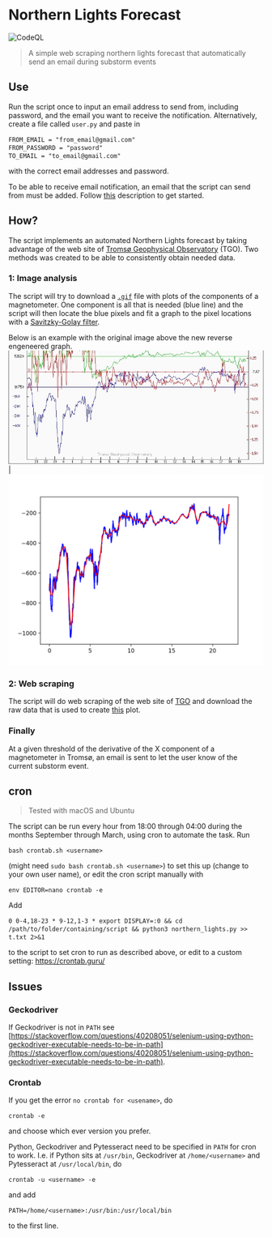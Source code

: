 # Northern Lights Forecast
![CodeQL](https://github.com/engeir/northern-lights-forecast/workflows/CodeQL/badge.svg)
> A simple web scraping northern lights forecast that automatically send an email during substorm events

## Use
Run the script once to input an email address to send from, including password, and the email you want to receive the notification. Alternatively, create a file called `user.py` and paste in
```
FROM_EMAIL = "from_email@gmail.com"
FROM_PASSWORD = "password"
TO_EMAIL = "to_email@gmail.com"
```
with the correct email addresses and password.

To be able to receive email notification, an email that the script can send from must be added. Follow [this](https://realpython.com/python-send-email/#option-1-setting-up-a-gmail-account-for-development) description to get started.

## How?
The script implements an automated Northern Lights forecast by taking advantage of the web site of [Tromsø Geophysical Observatory](http://geo.phys.uit.no/) (TGO). Two methods was created to be able to consistently obtain needed data.

### 1: Image analysis
The script will try to download a [`.gif`](https://flux.phys.uit.no/Last24/Last24_tro2a.gif) file with plots of the components of a magnetometer. One component is all that is needed (blue line) and the script will then locate the blue pixels and fit a graph to the pixel locations with a [Savitzky-Golay filter](https://docs.scipy.org/doc/scipy/reference/generated/scipy.signal.savgol_filter.html).

Below is an example with the original image above the new reverse engeneered graph.
![assets/before.jpg](assets/before.jpg) | ![assets/after.png](assets/after.png)

### 2: Web scraping
The script will do web scraping of the web site of [TGO](http://geo.phys.uit.no/) and download the raw data that is used to create [this](https://flux.phys.uit.no/Last24/Last24_tro2a.gif) plot.

### Finally
At a given threshold of the derivative of the X component of a magnetometer in Tromsø, an email is sent to let the user know of the current substorm event.

## cron
> Tested with macOS and Ubuntu

The script can be run every hour from 18:00 through 04:00 during the months September through March, using cron to automate the task. Run
```
bash crontab.sh <username>
```
(might need `sudo bash crontab.sh <username>`) to set this up (change to your own user name), or edit the cron script manually with
```
env EDITOR=nano crontab -e
```
Add
```
0 0-4,18-23 * 9-12,1-3 * export DISPLAY=:0 && cd /path/to/folder/containing/script && python3 northern_lights.py >> t.txt 2>&1
```
to the script to set cron to run as described above, or edit to a custom setting:
https://crontab.guru/

## Issues
### Geckodriver
If Geckodriver is not in `PATH` see [https://stackoverflow.com/questions/40208051/selenium-using-python-geckodriver-executable-needs-to-be-in-path](https://stackoverflow.com/questions/40208051/selenium-using-python-geckodriver-executable-needs-to-be-in-path).

### Crontab
If you get the error `no crontab for <usename>`, do
```
crontab -e
```
and choose which ever version you prefer.

Python, Geckodriver and Pytesseract need to be specified in `PATH` for cron to work. I.e. if Python sits at `/usr/bin`, Geckodriver at `/home/<username>` and Pytesseract at `/usr/local/bin`, do
```
crontab -u <username> -e
```
and add
```
PATH=/home/<username>:/usr/bin:/usr/local/bin
```
to the first line.
